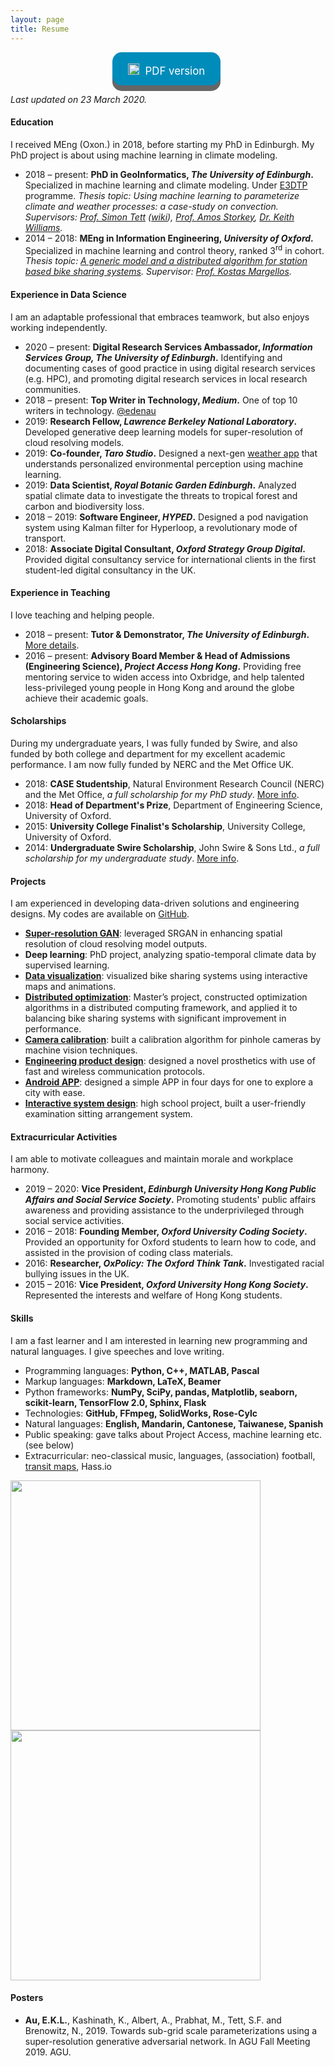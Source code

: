 ```yaml
---
layout: page
title: Resume
---
```


<style>
.button {
  display: inline-block;
  padding: 13px 25px;; margin-right:5px;
  font-size: 1.2em;
  cursor: pointer;
  text-align: center;
  text-decoration: none;
  outline: none;
  color: #fff;
  background-color: #008CBA;
  border: none;
  border-radius: 15px;
  box-shadow: 0 9px #666;
}

.button:hover {background-color: #f44336}

.button:active {
  background-color: #f44336;
  box-shadow: 0 5px #555;
  transform: translateY(4px);
}
</style>

<p></p><p></p>
<center>
<a class="button" href="/assets/docs/Au.pdf" target="_blank"><span><img src="../assets/images/download.png" height="18px" style="padding-top:5px; margin-right:5px;">  PDF version</span></a>
</center>

<i>Last updated on 23 March 2020.</i>

<h4>Education</h4>
<p>
I received MEng (Oxon.) in 2018, before starting my PhD in Edinburgh. My PhD project is about using machine learning in climate modeling.
<ul>
  <li>
    2018 – present: <b> PhD in GeoInformatics, <i>The University of Edinburgh</i>. </b> Specialized in machine learning and climate modeling. Under <a href="http://e3dtp.geos.ed.ac.uk/" target="_blank"> E3DTP</a> programme. <i>Thesis topic: Using machine learning to parameterize climate and weather processes: a case-study on convection. Supervisors: <a href="https://www.geos.ed.ac.uk/homes/stett2/" target="_blank">Prof. Simon Tett</a> (<a href="https://en.wikipedia.org/wiki/Simon_Tett" target="_blank">wiki</a>), <a href="https://www.bayeswatch.com/" target="_blank">Prof. Amos Storkey</a>, <a href="https://www.metoffice.gov.uk/research/people/keith-williams" target="_blank">Dr. Keith Williams</a>.</i>
  </li>
  <li>
    2014 – 2018: <b> MEng in Information Engineering, <i>University of Oxford</i>.</b> Specialized in machine learning and control theory, ranked 3<sup>rd</sup> in cohort. <i>Thesis topic: <a href="{{ site.url}}/bike-sharing">A generic model and a distributed algorithm for station based bike sharing systems</a>. Supervisor: <a href="https://sites.google.com/site/margellosk/home" target="_blank">Prof. Kostas Margellos</a>.</i>
  </li>
</ul>
</p>


<h4>Experience in Data Science</h4>
<p>
I am an adaptable professional that embraces teamwork, but also enjoys working independently.
<ul>
  <li>
    2020 – present: <b>Digital Research Services Ambassador, <i>Information Services Group, The University of Edinburgh</i>.</b> Identifying and documenting cases of good practice in using digital research services (e.g. HPC), and promoting digital research services in local research communities.
  </li>
  <li>
    2018 – present: <b>Top Writer in Technology, <i>Medium</i>.</b> One of top 10 writers in technology. <a href="https://medium.com/@edenau" target="_blank">@edenau</a>
  </li>
  <li>
    2019: <b>Research Fellow, <i>Lawrence Berkeley National Laboratory</i>.</b> Developed generative deep learning models for super-resolution of cloud resolving models.
  </li>
  <li>
    2019: <b>Co-founder, <i>Taro Studio</i>.</b> Designed a next-gen <a href="https://itunes.apple.com/gb/app/taro-weather/id1451553639" target="_blank">weather app</a> that understands personalized environmental perception using machine learning.
  </li>
  <li>
    2019: <b>Data Scientist, <i>Royal Botanic Garden Edinburgh</i>.</b> Analyzed spatial climate data to investigate the threats to tropical forest and carbon and biodiversity loss.
  </li>
  <li>
    2018 – 2019: <b>Software Engineer, <i>HYPED</i>.</b> Designed a pod navigation system using Kalman filter for Hyperloop, a revolutionary mode of transport.
  </li>
  <li>
    2018: <b>Associate Digital Consultant, <i>Oxford Strategy Group Digital</i>.</b> Provided digital consultancy service for international clients in the first student-led digital consultancy in the UK.
  </li>
</ul>
</p>


<h4>Experience in Teaching</h4>
<p>
I love teaching and helping people.
<ul>
  <li>
    2018 – present: <b>Tutor & Demonstrator, <i>The University of Edinburgh</i>.</b> <a href="{{ site.url }}/teaching/">More details</a>.
  </li>
  <li>
    2016 – present: <b>Advisory Board Member & Head of Admissions (Engineering Science), <i>Project Access Hong Kong</i>.</b> Providing free mentoring service to widen access into Oxbridge, and help talented less-privileged young people in Hong Kong and around the globe achieve their academic goals.
  </li>
</ul>
</p>


<h4>Scholarships</h4>
<p>
During my undergraduate years, I was fully funded by Swire, and also funded by both college and department for my excellent academic performance. I am now fully funded by NERC and the Met Office UK.
<ul>
  <li>
    2018: <b>CASE Studentship</b>, Natural Environment Research Council (NERC) and the Met Office, <i>a full scholarship for my PhD study</i>. <a href="https://www.ed.ac.uk/e4-dtp/how-to-apply/funding-and-eligibility" target="_blank">More info</a>.
  </li>
  <li>
    2018: <b>Head of Department&#39;s Prize</b>, Department of Engineering Science, University of Oxford.
  </li>
  <li>
    2015: <b>University College Finalist&#39;s Scholarship</b>, University College, University of Oxford.
  </li>
  <li>
    2014: <b>Undergraduate Swire Scholarship</b>, John Swire & Sons Ltd., <i>a full scholarship for my undergraduate study</i>. <a href="https://www.univ.ox.ac.uk/learn-at-univ/undergraduate-bursaries/" target="_blank">More info</a>.
  </li>
</ul>
</p>


<h4>Projects</h4>
<p>
I am experienced in developing data-driven solutions and engineering designs. My codes are available on <a href="https://github.com/edenau" target="_blank">GitHub</a>.
<ul>
  <li>
    <b><a href="https://github.com/edenau/srgan">Super-resolution GAN</a></b>: leveraged SRGAN in enhancing spatial resolution of cloud resolving model outputs.
  </li>
  <li>
    <b>Deep learning</b>: PhD project, analyzing spatio-temporal climate data by supervised learning.
  </li>
  <li>
    <b><a href="{{ site.url }}/visualize-bike-mobility">Data visualization</a></b>: visualized bike sharing systems using interactive maps and animations.
  </li>
  <li>
    <b><a href="{{ site.url }}/bike-sharing">Distributed optimization</a></b>: Master’s project, constructed optimization algorithms in a distributed computing framework, and applied it to balancing bike sharing systems with significant improvement in performance.
  </li>
  <li>
    <b><a href="{{ site.url }}/camera-calibration">Camera calibration</a></b>: built a calibration algorithm for pinhole cameras by machine vision techniques.
  </li>
  <li>
    <b><a href="{{ site.url }}/prosthetic-limb">Engineering product design</a></b>: designed a novel prosthetics with use of fast and wireless communication protocols.
  </li>
  <li>
    <b><a href="{{ site.url }}/checkpoint">Android APP</a></b>: designed a simple APP in four days for one to explore a city with ease.
  </li>
  <li>
    <b><a href="{{ site.url }}/exam-sitting">Interactive system design</a></b>: high school project, built a user-friendly examination sitting arrangement system.
  </li>
</ul>
</p>

<h4>Extracurricular Activities</h4>
<p>
I am able to motivate colleagues and maintain morale and workplace harmony.
<ul>
  <li>
    2019 – 2020: <b>Vice President, <i>Edinburgh University Hong Kong Public Affairs and Social Service Society</i>.</b> Promoting students' public affairs awareness and providing assistance to the underprivileged through social service activities.
    </li>
  <li>
    2016 – 2018: <b>Founding Member, <i>Oxford University Coding Society</i>.</b> Provided an opportunity for Oxford students to learn how to code, and assisted in the provision of coding class materials.
  </li>
  <li>
    2016: <b>Researcher, <i>OxPolicy: The Oxford Think Tank</i>.</b> Investigated racial bullying issues in the UK.
  </li>
  <li>
    2015 – 2016: <b>Vice President, <i>Oxford University Hong Kong Society</i>.</b> Represented the interests and welfare of Hong Kong students.
  </li>
</ul>
</p>


<h4>Skills</h4>
<p>
I am a fast learner and I am interested in learning new programming and natural languages. I give speeches and love writing.
<ul>
  <li>
    Programming languages: <b>Python, C++, MATLAB, Pascal</b>
  </li>
  <li>
    Markup languages: <b>Markdown, LaTeX, Beamer</b>
  </li>
  <li>
    Python frameworks: <b>NumPy, SciPy, pandas, Matplotlib, seaborn, scikit-learn, TensorFlow 2.0, Sphinx, Flask</b>
  </li>
  <li>
    Technologies: <b>GitHub, FFmpeg, SolidWorks, Rose-Cylc</b>
  </li>
  <li>
    Natural languages: <b>English, Mandarin, Cantonese, Taiwanese, Spanish</b>
  </li>
  <li>
    Public speaking: gave talks about Project Access, machine learning etc. (see below)
  </li>
  <li>
    Extracurricular: neo-classical music, languages, (association) football, <a href="{{ site.url }}/transit-maps">transit maps</a>, Hass.io
  </li>
</ul>
</p>
<p float="left">
<img src="{{ site.url }}/assets/images/talk_pahk.jpeg" width="400" />
<img src="{{ site.url }}/assets/images/talk_ml.jpeg" width="400" />
</p>

<h4>Posters</h4>
<ul>
  <li>
    <b>Au, E.K.L.</b>, Kashinath, K., Albert, A., Prabhat, M., Tett, S.F. and Brenowitz, N., 2019. Towards sub-grid scale parameterizations using a super-resolution generative adversarial network. In AGU Fall Meeting 2019. AGU.
  </li>
</ul>
